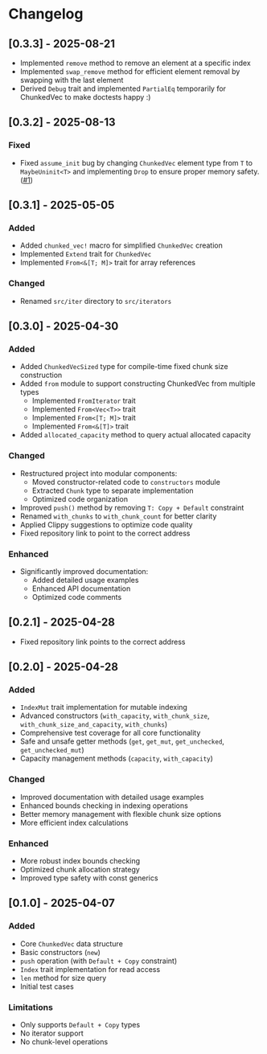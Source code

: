 # Changelog

## [0.3.3] - 2025-08-21

- Implemented `remove` method to remove an element at a specific index
- Implemented `swap_remove` method for efficient element removal by swapping with the last element
- Derived `Debug` trait and implemented `PartialEq` temporarily for ChunkedVec to make doctests happy :)

## [0.3.2] - 2025-08-13

### Fixed

- Fixed `assume_init` bug by changing `ChunkedVec` element type from `T` to `MaybeUninit<T>` and implementing `Drop` to ensure proper memory safety. ([#1](https://github.com/QuarkPixel/ChunkedVec/issues/1))

## [0.3.1] - 2025-05-05

### Added

- Added `chunked_vec!` macro for simplified `ChunkedVec` creation
- Implemented `Extend` trait for `ChunkedVec`
- Implemented `From<&[T; M]>` trait for array references

### Changed

- Renamed `src/iter` directory to `src/iterators`

## [0.3.0] - 2025-04-30

### Added

- Added `ChunkedVecSized` type for compile-time fixed chunk size construction
- Added `from` module to support constructing ChunkedVec from multiple types
  - Implemented `FromIterator` trait
  - Implemented `From<Vec<T>>` trait
  - Implemented `From<[T; M]>` trait
  - Implemented `From<&[T]>` trait
- Added `allocated_capacity` method to query actual allocated capacity

### Changed

- Restructured project into modular components:
  - Moved constructor-related code to `constructors` module
  - Extracted `Chunk` type to separate implementation
  - Optimized code organization
- Improved `push()` method by removing `T: Copy + Default` constraint
- Renamed `with_chunks` to `with_chunk_count` for better clarity
- Applied Clippy suggestions to optimize code quality
- Fixed repository link to point to the correct address

### Enhanced

- Significantly improved documentation:
  - Added detailed usage examples
  - Enhanced API documentation
  - Optimized code comments

## [0.2.1] - 2025-04-28

- Fixed repository link points to the correct address

## [0.2.0] - 2025-04-28

### Added

- `IndexMut` trait implementation for mutable indexing
- Advanced constructors (`with_capacity`, `with_chunk_size`, `with_chunk_size_and_capacity`, `with_chunks`)
- Comprehensive test coverage for all core functionality
- Safe and unsafe getter methods (`get`, `get_mut`, `get_unchecked`, `get_unchecked_mut`)
- Capacity management methods (`capacity`, `with_capacity`)

### Changed

- Improved documentation with detailed usage examples
- Enhanced bounds checking in indexing operations
- Better memory management with flexible chunk size options
- More efficient index calculations

### Enhanced

- More robust index bounds checking
- Optimized chunk allocation strategy
- Improved type safety with const generics

## [0.1.0] - 2025-04-07

### Added

- Core `ChunkedVec` data structure
- Basic constructors (`new`)
- `push` operation (with `Default + Copy` constraint)
- `Index` trait implementation for read access
- `len` method for size query
- Initial test cases

### Limitations

- Only supports `Default + Copy` types
- No iterator support
- No chunk-level operations
